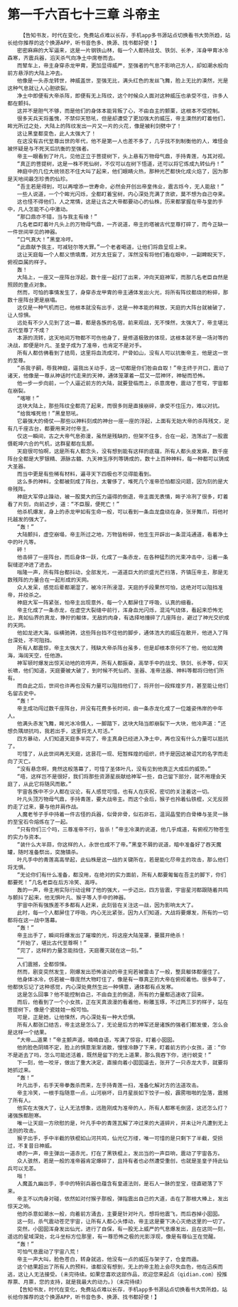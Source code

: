 # 第一千六百七十三章 斗帝主
        【告知书友，时代在变化，免费站点难以长存，手机app多书源站点切换看书大势所趋，站长给你推荐的这个换源APP，听书音色多、换源、找书都好使！】
       密密麻麻的大军逼来，这是一片钢铁山林，每一个人都持战戈、铁剑、长矛，浑身甲胄冰冷森寒，齐震兵器，滔天杀气向净土中席卷而去。
       而辇车上，帝主身穿赤龙甲胄，更加显得威严，至强者的气息不影响己方人，却如潮水般向前方悬浮的大陆上冲去。
       他像是一头赤龙转世，神威盖世，至强无比，满头红色的发丝飞舞，脸上无比的漠然，光是这种气息就让人心胆欲裂。
       净土中即便有大帝杀阵，即便有无上阵纹，这个时候众人面对这种威压也承受不住，许多人都在颤抖。
       这并不是胆气不够，而是他们的身体本能背叛了心，不由自主的颤栗，这根本不受控制。
       很多天兵天将羞愧，不禁仰天怒吼，但是却遭受了更加强大的威压，帝主漠然的盯着他们，眸光所过之处，大陆上的阵纹发出一片又一片的火花，像是被利剑劈中了！
       这让黑皇都变色，此人太强大了！
       在这没有古代至尊出世的年代，他不是第一人也差不多了，几乎找不到制衡他的人，难怪会被怀疑是与不死天后抗衡的至强者。
       帝主一眼看到了叶凡，见他正立于菩提树下，头上悬有万物母气鼎，手持青莲，与其对视。
       “真正的菩提树，这是一株不死仙树，不仅可以在树下悟道，还可以将它炼成九转仙丹！”
       神庭中的几位大统领忍不住大叫了起来，他们眼睛火热，那种光芒都快化成火焰了，因为那是天地间最怎珍贵的仙珍。
       “吾主若是得到，可以再增添一世寿命，必然会开创出帝皇伟业，震古烁今，无人能敌！”
       一些人说道，一个个眸光闪烁，全都盯着宝树，内心深处充满了贪欲，莫不想为自己夺来。
       这也怪不得他们，人之常情，这是让古之大帝都要动心的仙株，历来都掌握在帝与皇的手中，凡人怎能不心中激动。
       “那口鼎亦不错，当与我主有缘！”
       几名老臣盯着叶凡头上的万物母气鼎，一齐说道，帝主的塔被古代至尊打碎了，而今正缺一一件世间罕见的神器。
       “口气真大！”黑皇冷哼。
       “此鼎献予我主，可减轻尔等大罪。”一个老者喝道，让他们将鼎呈现上来。
       这让天庭每一个人都义愤填膺，对方太狂妄了，浑然没有将他们看在眼中，一副睥睨天下，俯视臣属的样子。
       轰！
       大陆上，一座又一座阵台浮起，数十座一起打了出来，冲向天庭神军，而那几名老臣自然是照顾的重点对象。
       然而，可怕的事情发生了，身穿赤龙甲胄的帝主通体发出火光，将所有阵纹都烧的粉碎，那数十座阵台更是崩塌。
       这仅是一种气机而已，他根本就没有出手，这是一种本能的释放，天庭的大阵台就被破了，让人惊惧。
       远处有不少人见到了这一幕，都是各族的名宿，前来观战，无不悚然，太强大了，帝主堪比古代至尊了不成？
       本源的流转，这天地间万物都不可伤他身了，是修道极致的体现，这根本就不是一场对等的决战，即便是叶凡、圣皇子成为了准帝，也肯定不是对手。
       所有人都仿佛看到了结局，这里将血流成河，尸骨如山，没有人可以抗衡帝主，他是这一世的至尊。
       “杀我子嗣，辱我神庭，逼我出关动手，这一切都是你们咎由自取！”帝主终于开口，震动了诸天，他像是一尊从神话时代走来的天神，通体笼罩着一层又一层神环，神秘而恐怖。
       他一步一步向前，一个人逼近前方的大陆，就要登临而上，杀意席卷，震动了苍穹，宇宙都在崩裂。
       “喀嚓！”
       这块大陆上，那些阵纹全都亮了起来，而很多则是直接崩碎，承受不住压力，难以对抗。
       “给我堆死他！”黑皇怒吼。
       它最强大的倚仗——那些以神料刻成的神台一座一座的浮起，上面有无始大帝的杀阵残文，足有几千座古台，都要用来对付帝主。
       仅这一瞬间，古之大帝气息弥漫，虽然是残缺的，但架不住多，合在一起，浩荡出了一股震慑乾坤六合的气机，这群星都在乱颤。
       天庭很可怕啊，这是所有人都念头，没有想到能有这样的底蕴，所有人都头皮发麻，数千座阵台全都是大罗银精、源脉古髓、九天神玉序列等铸成的，数十上百种神料，每一种都可以铸成大圣器。
       而当中更是有些稀有材料，遍寻天下四极也不见得能看到。
       这么多的神料，全都被刻成了阵台，太奢侈了，堆死几个准帝恐怕都没问题，因为刻的是大帝残阵。
       神庭大军停止躁动，被一股莫大的压力逼得的倒退，帝主面无表情，眸子冷冽了很多，盯着看了片刻，向前迈步，道：“不臣服，便死亡！”
       他杀机爆发，身上的赤龙甲如有生命一般，可以看到一条血龙盘绕在身，张牙舞爪，将他衬托越发的强大了。
       “轰！”
       大陆颤抖，虚空崩塌，帝主所过之地，万物皆粉碎，他生生开辟出一条混沌通道，看着净土中的叶凡等。
       砰！
       他击碎了一座阵台，而后身体一跃，化成了一条赤龙，在各种猛烈的光束冲击中，沿着一条裂缝逆冲进了进去。
       嗡隆一声，所有阵台都抖动，全部发光，一道道巨大的炽盛光芒扫落，齐镇压帝主，那是无数残阵的力量合在一起形成的天网。
       众人发呆，感觉后辈都潮湿了，被冷汗所浸湿，天庭的手段果然可怕，这绝对可以阻挡准帝，并绞杀之。
       神庭大军一阵紧张，怕帝主出现意外，每一个人都屏住了呼吸，认真的细看。
       帝主化成了一条赤龙，在虚空大裂缝中前行，浑身血光闪烁，混沌气绕体，看起来恐怖无比，真如仙界的真龙，狰狞的躯体，无敌的肉身，有选择地撞碎了几座阵台，避过了神光交织成的天网。
       他如龙进大海，纵横驰骋，这些阵台挡不住他的脚步，通体浩大的威压在散开，他进入了阵台深处，不可阻挡。
       所有人都震惊，帝主太强大了，残缺大帝杀阵台虽多，但是却根本奈何不了他，他如龙腾海，海阔天空，任他游。
       神军顿时爆发出惊天动地的欢呼声，所有人都振奋，高举手中的战戈、铁剑、长矛等，仰天长啸，他们知道，天庭要被大破了，到时候不死仙药、圣器、准帝法器、神料等都将归他们所有。
       而自此之后，世间也许再也没有力量可以阻挡他们了，将开创一段辉煌岁月，甚至能让他们名留古史中。
       “轰！”
       帝主成功闯过数千座阵台，并没有花费多长时间，由一条赤龙化成了一位雄姿伟岸的中年人。
       他满头赤发飞舞，眸光冰冷慑人，一脚踏下，这块大陆当即崩裂下一大块，他冷声道：“还想负隅顽抗吗，我若出手，这里将无人可活。”
       四方暴动，人们知道天庭多半完了，帝主真身已经进入净土中，再也没有什么力量可以抵抗了。
       可惜了，从此世间再无天庭，这昙花一现、短暂辉煌的组织，终于是因这被诅咒的名字而走向了灭亡。
       “没有悬念啊，竟然这般落幕了，可惜了圣体叶凡，没有见到他真正大成后的威势。”
       “唔，这样岂不是很好，我们将那些资源星辰献给神军一些，自己留下部分，就不用理会天庭了，从此它将随风而散。”
       宇宙各族中不少人都在议论，有人感觉可惜，也有人在庆祝，密切的关注着这一切。
       叶凡头顶万物母气鼎，手持青莲，要大战帝主。而这个会后，猴子也拎着仙铁棍，义无反顾的走了过来，要与他并肩作战。
       人魔老爷子手中持着一件古怪的兵器，似骨非骨，似石非石，温润晶莹的白骨棒与圣灵一脉的至宝石令熔炼在了一起。
       “只有你们三个吗，三尊准帝不行，皆杀！”帝主冷漠的说道，他几乎成道，有俯视万物苍生的实力与资本。
       “装什么大半蒜，你这样的人，永世也成不了帝。”黑皇不屑的说道，暗中准备好了吞天魔罐，随时准备祭出，突施镇杀。
       叶凡手中的青莲高高举起，此仙株是这一战的关键所在，若是能化尽帝主的攻击，那么他们将无惧。
       “无论你们有什么准备，都没用，在绝对的实力面前，所有人都要匍匐在吾主的脚下，你们都要死！”几名老臣在后方冷笑、高呼。
       轰的一声，帝主用实际行动诠释了他的强大，一步迈出，四方皆震，宇宙星河都跟随着共鸣与颤抖了起来，他无惧叶凡、猴子等人手中的神器。
       宇宙中所有强族差不多都有人赶来，此刻皆在关注这一战，因为影响太大了。
       此时，每一个人都屏住了呼吸，内心无比紧张，因为人们知道，大战将要爆发，所有的一切都将在这一战中落幕。
       “轰！”
       帝主出手了，瞬间将爆发出了璀璨的光，将这座大陆笼罩，要展开绝杀！
       “开始了，堪比古代至尊啊！”
       “完了，这样的力量怎能挡住，天庭覆灭就在这一刻。”
       ……
       人们震撼，全都惊悚。
       然而，剧变突然发生，刚爆发出恐怖波动的帝主宛若被雷击了一般，整具躯体都僵住了。
       他身体冰冷，仿若被一尊庞然大物盯住了，像是有一尊真正的大帝在俯视着他。很多年了，他都快忘记了这种感觉，内心深处竟然生出一种惧意，通体都有点发寒。
       这是怎么回事？他不能控制自己，不由自主的倒退，所有的力量都迅速收了回来。
       而后，他看到了一个小女孩，正在天真浪漫的看着他，粉雕玉琢，不过两三岁的样子，站在菩提树下，像是个瓷娃娃一般可怕。
       可是，正是她，让他悚然，内心深处有一种大恐惧。
       所有人都张口结舌，帝主这是怎么了，无论是后方的神军还是诸族的强者们都发傻，怎么会是这样一个结果。
       “大帝……道果！”帝主颤声道，喃喃自语，写满了惊容，盯着小囡囡。
       他的脸色阴晴不定，脸上的惧意渐渐消散，慢慢冷静了下来，盯着前方的小女孩，道：“你不是逝去了吗，怎么可能还活着，既然是留下的无上道果，那么我吞下你，进行蜕变！”
       下一刻，他一咬牙，做出了重大决定，直接向着小囡囡逼去，张开了一只赤龙大手，就要将她抓过来。
       “轰！”
       叶凡出手，右手天帝拳轰杀而来，左手持青莲一扫，准备化解对方的法道攻击。
       帝主冷笑，一根手指随意一点，山河崩坏，日月星辰如下饺子一般，霹雳啪啪的坠落，震撼了所有人。
       他实在太强大了，让人无法想象，远胜刚成为准帝的人，所有人都寒毛倒竖，这还怎么打？诸强族都胆寒。
       唯一让天庭一方欣慰的是，叶凡手中的青莲瓦解了冲过来的大道碎片，并未让叶凡遭到无上法则的攻击。
       猴子出手，手中半截的铁棍如山河共鸣，仙光亿万缕，唯一可惜的是只剩下了半截，受损过，不复昔日神威。
       哧的一声，帝主弹出一道赤光，打在了黑铁棍上，发出当的一声巨响，震动了宇宙各方。
       众人骇然，若是一般的准帝器肯定爆碎了，且持有者也必然遭受重创，也就是圣皇子持此仙兵可以无恙。
       嗡！
       人魔盖九幽出手，手中的特别兵器也蕴含有皇道法则，是石人一脉的至宝，径直砸落了下来。
       帝主不以肉身对碰，依然如对付猴子那般，弹指震出自己的大道，击在了那根大棒上，发出惊天之响。
       他的杀意如潮水一般，向着前方涌去，主要是针对叶凡，想将他震飞，而后吞掉小囡囡。
       这一刻，杀气震动苍茫宇宙，让所有人都心头悸动，帝主这是要下决心灭绝这里的一切了。
       突然，小囡囡浑身发出仙光，进行了自保，有一股无上威严的气息爆发出，且在这同一刻，遥远的星域深处，北斗坐标方位那里，有一尊恐怖之极的光影浮现，像是有尊仙王在觉醒。
       “轰！”
       可怕气息震动了宇宙八荒！
       帝主一声大叫，脸色苍白，转身就逃，他没有一点的威压与架子了，仓皇而遁。
       这个结果超出了所有人的预料，谁都没有想到，无上的帝主脸上会尽失血色，他在迅疾而逃，这让人无法接受。(未完待续。如果您喜欢这部作品，欢迎您来起点（qidian.com）投推荐票、月票，您的支持，就是我最大的动力。)（未完待续）
       【告知书友，时代在变化，免费站点难以长存，手机app多书源站点切换看书大势所趋，站长给你推荐的这个换源APP，听书音色多、换源、找书都好使！】